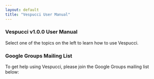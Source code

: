 ```yaml
---
layout: default
title: "Vespucci User Manual"
---
```

### Vespucci v1.0.0 User Manual
Select one of the topics on the left to learn how to use Vespucci.

### Google Groups Mailing List
To get help using Vespucci, please join the Google Groups mailing list below:

<iframe id="forum_embed"
  src="javascript:void(0)"
  scrolling="no"
  frameborder="0"
  width="900"
  height="700">
</iframe>
<script type="text/javascript">
  document.getElementById('forum_embed').src =
     'https://groups.google.com/forum/embed/?place=forum/vespucciproject'
     + '&showsearch=true&showpopout=true&showtabs=false'
     + '&parenturl=' + encodeURIComponent(window.location.href);
</script>
